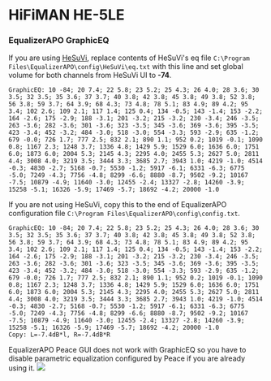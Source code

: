 # HiFiMAN HE-5LE
### EqualizerAPO GraphicEQ
If you are using [HeSuVi](https://sourceforge.net/projects/hesuvi/), replace contents of HeSuVi's eq file `C:\Program Files\EqualizerAPO\config\HeSuVi\eq.txt` with this line and set global volume for both channels from HeSuVi UI to **-74**.
```
GraphicEQ: 10 -84; 20 7.4; 22 5.8; 23 5.2; 25 4.3; 26 4.0; 28 3.6; 30 3.5; 32 3.5; 35 3.6; 37 3.7; 40 3.8; 42 3.8; 45 3.8; 49 3.8; 52 3.8; 56 3.8; 59 3.7; 64 3.9; 68 4.3; 73 4.8; 78 5.1; 83 4.9; 89 4.2; 95 3.4; 102 2.6; 109 2.1; 117 1.4; 125 0.4; 134 -0.5; 143 -1.4; 153 -2.2; 164 -2.6; 175 -2.9; 188 -3.1; 201 -3.2; 215 -3.2; 230 -3.4; 246 -3.5; 263 -3.6; 282 -3.6; 301 -3.6; 323 -3.5; 345 -3.6; 369 -3.6; 395 -3.5; 423 -3.4; 452 -3.2; 484 -3.0; 518 -3.0; 554 -3.3; 593 -2.9; 635 -1.2; 679 -0.0; 726 1.7; 777 2.5; 832 2.1; 890 1.1; 952 0.2; 1019 -0.1; 1090 0.8; 1167 2.3; 1248 3.7; 1336 4.8; 1429 5.9; 1529 6.0; 1636 6.0; 1751 6.0; 1873 6.0; 2004 5.3; 2145 4.3; 2295 4.0; 2455 5.3; 2627 5.0; 2811 4.4; 3008 4.0; 3219 3.5; 3444 3.3; 3685 2.7; 3943 1.0; 4219 -1.0; 4514 -0.3; 4830 -2.7; 5168 -0.7; 5530 -1.2; 5917 -6.1; 6331 -6.3; 6775 -5.0; 7249 -4.3; 7756 -4.8; 8299 -6.6; 8880 -8.7; 9502 -9.2; 10167 -7.5; 10879 -4.9; 11640 -3.0; 12455 -2.4; 13327 -2.8; 14260 -3.9; 15258 -5.1; 16326 -5.9; 17469 -5.7; 18692 -4.2; 20000 -1.0
```
If you are not using HeSuVi, copy this to the end of EqualizerAPO configuration file `C:\Program Files\EqualizerAPO\config\config.txt`.
```
GraphicEQ: 10 -84; 20 7.4; 22 5.8; 23 5.2; 25 4.3; 26 4.0; 28 3.6; 30 3.5; 32 3.5; 35 3.6; 37 3.7; 40 3.8; 42 3.8; 45 3.8; 49 3.8; 52 3.8; 56 3.8; 59 3.7; 64 3.9; 68 4.3; 73 4.8; 78 5.1; 83 4.9; 89 4.2; 95 3.4; 102 2.6; 109 2.1; 117 1.4; 125 0.4; 134 -0.5; 143 -1.4; 153 -2.2; 164 -2.6; 175 -2.9; 188 -3.1; 201 -3.2; 215 -3.2; 230 -3.4; 246 -3.5; 263 -3.6; 282 -3.6; 301 -3.6; 323 -3.5; 345 -3.6; 369 -3.6; 395 -3.5; 423 -3.4; 452 -3.2; 484 -3.0; 518 -3.0; 554 -3.3; 593 -2.9; 635 -1.2; 679 -0.0; 726 1.7; 777 2.5; 832 2.1; 890 1.1; 952 0.2; 1019 -0.1; 1090 0.8; 1167 2.3; 1248 3.7; 1336 4.8; 1429 5.9; 1529 6.0; 1636 6.0; 1751 6.0; 1873 6.0; 2004 5.3; 2145 4.3; 2295 4.0; 2455 5.3; 2627 5.0; 2811 4.4; 3008 4.0; 3219 3.5; 3444 3.3; 3685 2.7; 3943 1.0; 4219 -1.0; 4514 -0.3; 4830 -2.7; 5168 -0.7; 5530 -1.2; 5917 -6.1; 6331 -6.3; 6775 -5.0; 7249 -4.3; 7756 -4.8; 8299 -6.6; 8880 -8.7; 9502 -9.2; 10167 -7.5; 10879 -4.9; 11640 -3.0; 12455 -2.4; 13327 -2.8; 14260 -3.9; 15258 -5.1; 16326 -5.9; 17469 -5.7; 18692 -4.2; 20000 -1.0
Copy: L=-7.4dB*l, R=-7.4dB*R
```
EqualizerAPO Peace GUI does not work with GraphicEQ so you have to disable parametric equalization configured by Peace if you are already using it.
![](https://raw.githubusercontent.com/jaakkopasanen/AutoEq/master/results/Sonoma%20Model%20One/innerfidelity/onear/HiFiMAN%20HE-5LE/HiFiMAN%20HE-5LE.png)
